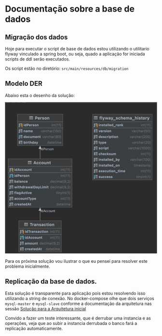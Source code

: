 # Documentação sobre a base de dados

## Migração dos dados


Hoje para executar o script de base de dados estou utilizando o utilitario flyway vinculado a spring boot, ou seja, quado a aplicação for iniciada scripts de ddl serão executados.

Os script estão no diretório: ```src/main/resources/db/migration```

## Modelo DER

Abaixo esta o desenho da solução:

![DER](https://github.com/ander-f-silva/bank-account-service/blob/develop/document/image/mer_data_base.png)


Para os próxima solução vou ilustrar o que eu pensei para resolver este problema inicialmente. 


## Replicação da base de dados.

Esta solução é transparente para aplicação pois estou resolvendo isso utilizando a string de conexão.
No docker-compose olhe que dois serviços ```mysql-master``` e ```mysql-slave``` conforme a documentação da arquitetura 
nas sessão [Solução para a Arquitetura inicial](https://github.com/ander-f-silva/bank-account-service/blob/develop/document/architecture.md#solu%C3%A7%C3%A3o-para-a-arquitetura-inicial)

Convido a fazer um teste interessante, que é derrubar uma instancia e as operações, veja que ao subir a instancia derrubada o banco fará a replicação automaticamente.
